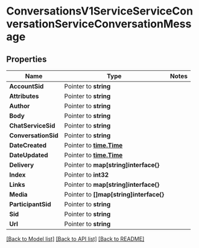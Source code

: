 # ConversationsV1ServiceServiceConversationServiceConversationMessage

## Properties
Name | Type | Notes
------------ | ------------- | -------------
**AccountSid** | Pointer to **string** | 
**Attributes** | Pointer to **string** | 
**Author** | Pointer to **string** | 
**Body** | Pointer to **string** | 
**ChatServiceSid** | Pointer to **string** | 
**ConversationSid** | Pointer to **string** | 
**DateCreated** | Pointer to [**time.Time**](time.Time.md) | 
**DateUpdated** | Pointer to [**time.Time**](time.Time.md) | 
**Delivery** | Pointer to **map[string]interface{}** | 
**Index** | Pointer to **int32** | 
**Links** | Pointer to **map[string]interface{}** | 
**Media** | Pointer to **[]map[string]interface{}** | 
**ParticipantSid** | Pointer to **string** | 
**Sid** | Pointer to **string** | 
**Url** | Pointer to **string** | 

[[Back to Model list]](../README.md#documentation-for-models) [[Back to API list]](../README.md#documentation-for-api-endpoints) [[Back to README]](../README.md)


